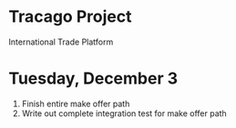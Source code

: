 Tracago Project
=
International Trade Platform

# Tuesday, December 3
1. Finish entire make offer path
2. Write out complete integration test for make offer path

